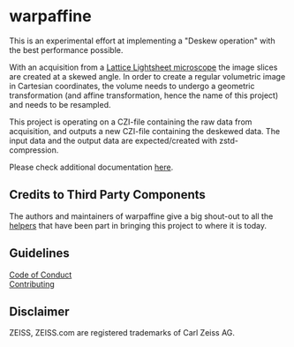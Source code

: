 # warpaffine

This is an experimental effort at implementing a "Deskew operation" with the best performance possible.


With an acquisition from a [Lattice Lightsheet microscope](https://www.zeiss.com/microscopy/en/products/light-microscopes/light-sheet-microscopes/lattice-lightsheet-7.html) the image slices are created at a skewed angle. 
In order to create a regular volumetric image in Cartesian coordinates, the volume needs to undergo a geometric transformation (and affine transformation, hence the name of this project)
and needs to be resampled.


This project is operating on a CZI-file containing the raw data from acquisition, and outputs a new CZI-file containing the deskewed data.
The input data and the output data are expected/created with zstd-compression.

Please check additional documentation [here](documentation/documentation.md).

## Credits to Third Party Components
The authors and maintainers of warpaffine give a big shout-out to all the [helpers](./THIRD_PARTY_LICENSES.txt) that have been part in bringing this project to where it is today.

## Guidelines
[Code of Conduct](./CODE_OF_CONDUCT.md)  
[Contributing](./CONTRIBUTING.md)

## Disclaimer
ZEISS, ZEISS.com are registered trademarks of Carl Zeiss AG.